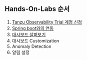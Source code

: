 ## Hands-On-Labs 순서
1. [Tanzu Observability Trial 계정 신청](https://github.com/tanzukorea/TO-HOL/blob/main/Trial_%EA%B3%84%EC%A0%95_%EC%8B%A0%EC%B2%AD.md) <br/>
2. [Spring boot와의 연동](https://github.com/tanzukorea/TO-HOL/blob/main/Spring_Boot_Integration.md) <br/>
3. [대시보드 살펴보기](https://github.com/tanzukorea/TO-HOL/blob/main/Dashboard.md)
4. 대시보드 Customization <br/>
5. Anomaly Detection <br/>
6. 알림 설정 <br/>
